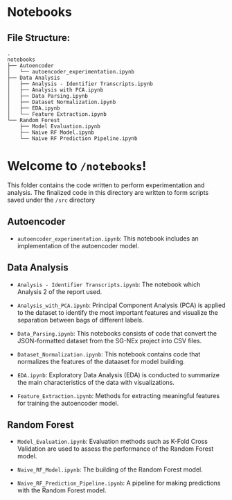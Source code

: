 # Notebooks

## File Structure:
```
.
notebooks
├── Autoencoder
│   └── autoencoder_experimentation.ipynb
├── Data Analysis
│   ├── Analysis - Identifier Transcripts.ipynb
│   ├── Analysis with PCA.ipynb
│   ├── Data Parsing.ipynb
│   ├── Dataset Normalization.ipynb
│   ├── EDA.ipynb
│   └── Feature Extraction.ipynb
└── Random Forest
    ├── Model Evaluation.ipynb
    ├── Naive RF Model.ipynb
    └── Naive RF Prediction Pipeline.ipynb
```

# Welcome to `/notebooks`!

This folder contains the code written to perform experimentation and analysis. The finalized code in this directory are written to form scripts saved under the `/src` directory

## Autoencoder

- `autoencoder_experimentation.ipynb`: This notebook includes an implementation of the autoencoder model.

## Data Analysis

- `Analysis - Identifier Transcripts.ipynb`: The notebook which Analysis 2 of the report used.

- `Analysis_with_PCA.ipynb`: Principal Component Analysis (PCA) is applied to the dataset to identify the most important features and visualize the separation between bags of different labels.

- `Data_Parsing.ipynb`: This notebooks consists of code that convert the JSON-formatted dataset from the SG-NEx project into CSV files.

- `Dataset_Normalization.ipynb`: This notebook contains code that normalizes the features of the dataaset for model building.

- `EDA.ipynb`: Exploratory Data Analysis (EDA) is conducted to summarize the main characteristics of the data with visualizations.

- `Feature_Extraction.ipynb`: Methods for extracting meaningful features for training the autoencoder model.

## Random Forest

- `Model_Evaluation.ipynb`: Evaluation methods such as K-Fold Cross Validation are used to assess the performance of the Random Forest model.

- `Naive_RF_Model.ipynb`: The building of the Random Forest model.

- `Naive_RF_Prediction_Pipeline.ipynb`: A pipeline for making predictions with the Random Forest model.
